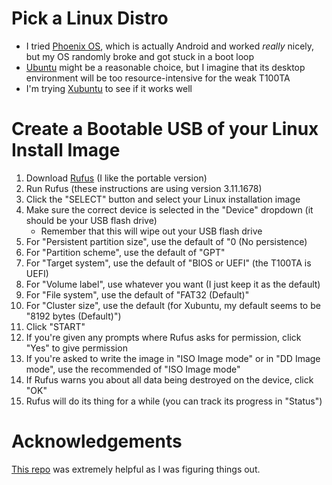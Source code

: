 # Pick a Linux Distro
* I tried [Phoenix OS](http://www.phoenixos.com/), which is actually Android and worked *really* nicely, but my OS randomly broke and got stuck in a boot loop
* [Ubuntu](https://ubuntu.com/) might be a reasonable choice, but I imagine that its desktop environment will be too resource-intensive for the weak T100TA
* I'm trying [Xubuntu](https://xubuntu.org/) to see if it works well

# Create a Bootable USB of your Linux Install Image
1. Download [Rufus](https://rufus.ie/) (I like the portable version)
2. Run Rufus (these instructions are using version 3.11.1678)
3. Click the "SELECT" button and select your Linux installation image
4. Make sure the correct device is selected in the "Device" dropdown (it should be your USB flash drive)
    * Remember that this will wipe out your USB flash drive
5. For "Persistent partition size", use the default of "0 (No persistence)
6. For "Partition scheme", use the default of "GPT"
7. For "Target system", use the default of "BIOS or UEFI" (the T100TA is UEFI)
8. For "Volume label", use whatever you want (I just keep it as the default)
9. For "File system", use the default of "FAT32 (Default)"
10. For "Cluster size", use the default (for Xubuntu, my default seems to be "8192 bytes (Default)")
11. Click "START"
12. If you're given any prompts where Rufus asks for permission, click "Yes" to give permission
13. If you're asked to write the image in "ISO Image mode" or in "DD Image mode", use the recommended of "ISO Image mode"
14. If Rufus warns you about all data being destroyed on the device, click "OK"
15. Rufus will do its thing for a while (you can track its progress in "Status")

# Acknowledgements
[This repo](https://github.com/5bentz/linux-asus-t100) was extremely helpful as I was figuring things out.
